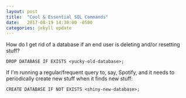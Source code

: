 ```yaml
---
layout: post
title:  "Cool & Essential SQL Commands"
date:   2017-08-19 14:30:00 -0500
categories: jekyll update
---
```

How do I get rid of a database if an end user is deleting and/or resetting stuff?

`DROP DATABASE IF EXISTS <yucky-old-database>;`

If I'm running a regular/frequent query to, say, Spotify, and it needs to periodically create new stuff when it finds new stuff:

`CREATE DATABASE IF NOT EXISTS <shiny-new-database>;`
